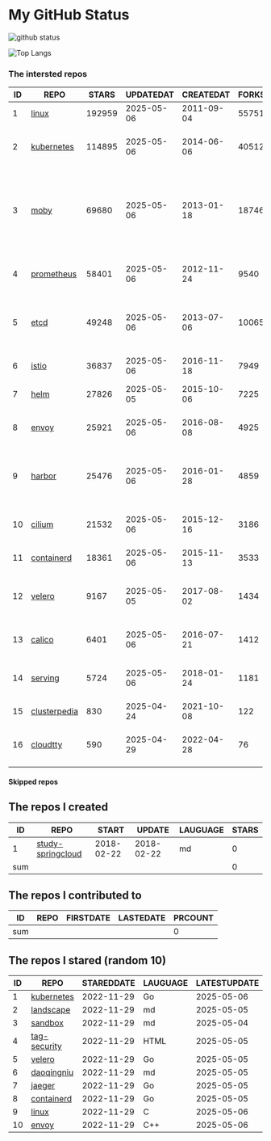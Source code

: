 # My GitHub Status

<img src="https://github-readme-stats-1.yihong0618.vercel.app/api?username=daoqingniu&show_icons=true&&&hide_title=true&count_private=true" alt="github status" />

![Top Langs](https://github-readme-stats-1.yihong0618.vercel.app/api/top-langs/?username=daoqingniu&layout=compact)

<!--START_SECTION:github_repos-->
### The intersted repos
| ID |                              REPO                               | STARS  | UPDATEDAT  | CREATEDAT  | FORKSCOUNT |                                                DESCRIPTIONS                                                |
|----|-----------------------------------------------------------------|--------|------------|------------|------------|------------------------------------------------------------------------------------------------------------|
|  1 | [linux](https://github.com/torvalds/linux)                      | 192959 | 2025-05-06 | 2011-09-04 |      55751 | Linux kernel source tree                                                                                   |
|  2 | [kubernetes](https://github.com/kubernetes/kubernetes)          | 114895 | 2025-05-06 | 2014-06-06 |      40512 | Production-Grade Container Scheduling and Management                                                       |
|  3 | [moby](https://github.com/moby/moby)                            |  69680 | 2025-05-06 | 2013-01-18 |      18746 | The Moby Project - a collaborative project for the container ecosystem to assemble container-based systems |
|  4 | [prometheus](https://github.com/prometheus/prometheus)          |  58401 | 2025-05-06 | 2012-11-24 |       9540 | The Prometheus monitoring system and time series database.                                                 |
|  5 | [etcd](https://github.com/etcd-io/etcd)                         |  49248 | 2025-05-06 | 2013-07-06 |      10065 | Distributed reliable key-value store for the most critical data of a distributed system                    |
|  6 | [istio](https://github.com/istio/istio)                         |  36837 | 2025-05-06 | 2016-11-18 |       7949 | Connect, secure, control, and observe services.                                                            |
|  7 | [helm](https://github.com/helm/helm)                            |  27826 | 2025-05-05 | 2015-10-06 |       7225 | The Kubernetes Package Manager                                                                             |
|  8 | [envoy](https://github.com/envoyproxy/envoy)                    |  25921 | 2025-05-06 | 2016-08-08 |       4925 | Cloud-native high-performance edge/middle/service proxy                                                    |
|  9 | [harbor](https://github.com/goharbor/harbor)                    |  25476 | 2025-05-06 | 2016-01-28 |       4859 | An open source trusted cloud native registry project that stores, signs, and scans content.                |
| 10 | [cilium](https://github.com/cilium/cilium)                      |  21532 | 2025-05-06 | 2015-12-16 |       3186 | eBPF-based Networking, Security, and Observability                                                         |
| 11 | [containerd](https://github.com/containerd/containerd)          |  18361 | 2025-05-06 | 2015-11-13 |       3533 | An open and reliable container runtime                                                                     |
| 12 | [velero](https://github.com/vmware-tanzu/velero)                |   9167 | 2025-05-05 | 2017-08-02 |       1434 | Backup and migrate Kubernetes applications and their persistent volumes                                    |
| 13 | [calico](https://github.com/projectcalico/calico)               |   6401 | 2025-05-06 | 2016-07-21 |       1412 | Cloud native networking and network security                                                               |
| 14 | [serving](https://github.com/knative/serving)                   |   5724 | 2025-05-06 | 2018-01-24 |       1181 | Kubernetes-based, scale-to-zero, request-driven compute                                                    |
| 15 | [clusterpedia](https://github.com/clusterpedia-io/clusterpedia) |    830 | 2025-04-24 | 2021-10-08 |        122 | The Encyclopedia of Kubernetes clusters                                                                    |
| 16 | [cloudtty](https://github.com/cloudtty/cloudtty)                |    590 | 2025-04-29 | 2022-04-28 |         76 | A Friendly Kubernetes CloudShell (Web Terminal) !                                                          |



#### Skipped repos
<!--END_SECTION:github_repos-->

<!--START_SECTION:my_github-->
## The repos I created
| ID  |                                 REPO                                 |   START    |   UPDATE   | LAUGUAGE | STARS |
|-----|----------------------------------------------------------------------|------------|------------|----------|-------|
|   1 | [study-springcloud](https://github.com/daoqingniu/study-springcloud) | 2018-02-22 | 2018-02-22 | md       |     0 |
| sum |                                                                      |            |            |          |     0 |

## The repos I contributed to
| ID  | REPO | FIRSTDATE | LASTEDATE | PRCOUNT |
|-----|------|-----------|-----------|---------|
| sum |      |           |           |       0 |

## The repos I stared (random 10)
| ID |                          REPO                          | STAREDDATE | LAUGUAGE | LATESTUPDATE |
|----|--------------------------------------------------------|------------|----------|--------------|
|  1 | [kubernetes](https://github.com/kubernetes/kubernetes) | 2022-11-29 | Go       | 2025-05-06   |
|  2 | [landscape](https://github.com/cncf/landscape)         | 2022-11-29 | md       | 2025-05-05   |
|  3 | [sandbox](https://github.com/cncf/sandbox)             | 2022-11-29 | md       | 2025-05-04   |
|  4 | [tag-security](https://github.com/cncf/tag-security)   | 2022-11-29 | HTML     | 2025-05-05   |
|  5 | [velero](https://github.com/vmware-tanzu/velero)       | 2022-11-29 | Go       | 2025-05-05   |
|  6 | [daoqingniu](https://github.com/daoqingniu/daoqingniu) | 2022-11-29 | md       | 2025-05-05   |
|  7 | [jaeger](https://github.com/jaegertracing/jaeger)      | 2022-11-29 | Go       | 2025-05-05   |
|  8 | [containerd](https://github.com/containerd/containerd) | 2022-11-29 | Go       | 2025-05-05   |
|  9 | [linux](https://github.com/torvalds/linux)             | 2022-11-29 | C        | 2025-05-06   |
| 10 | [envoy](https://github.com/envoyproxy/envoy)           | 2022-11-29 | C++      | 2025-05-06   |

<!--END_SECTION:my_github-->
